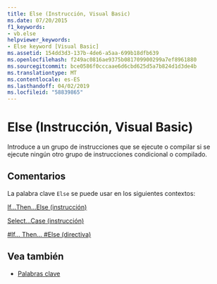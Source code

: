 ```yaml
---
title: Else (Instrucción, Visual Basic)
ms.date: 07/20/2015
f1_keywords:
- vb.else
helpviewer_keywords:
- Else keyword [Visual Basic]
ms.assetid: 154dd3d3-137b-4de6-a5aa-699b18dfb639
ms.openlocfilehash: f249ac0816ae9375b081709900299a7ef8961880
ms.sourcegitcommit: bce0586f0cccaae6d6cbd625d5a7b824d1d3de4b
ms.translationtype: MT
ms.contentlocale: es-ES
ms.lasthandoff: 04/02/2019
ms.locfileid: "58839865"
---
```

# <a name="else-statement-visual-basic"></a>Else (Instrucción, Visual Basic)
Introduce a un grupo de instrucciones que se ejecute o compilar si se ejecute ningún otro grupo de instrucciones condicional o compilado.  
  
## <a name="remarks"></a>Comentarios  
 La palabra clave `Else` se puede usar en los siguientes contextos:  
  
 [If...Then...Else (instrucción)](../../../visual-basic/language-reference/statements/if-then-else-statement.md)  
  
 [Select...Case (instrucción)](../../../visual-basic/language-reference/statements/select-case-statement.md)  
  
 [#If... Then... #Else (directiva)](../../../visual-basic/language-reference/directives/if-then-else-directives.md)  
  
## <a name="see-also"></a>Vea también

- [Palabras clave](../../../visual-basic/language-reference/keywords/index.md)
